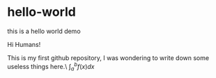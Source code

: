 # hello-world
this is a hello world demo

Hi Humans!

This is my first github repository, I was wondering to write down some useless things here.\\
$\int_a^b f(x)dx$
